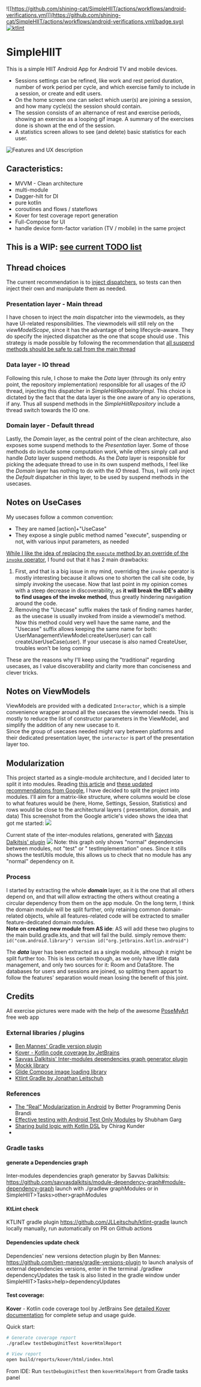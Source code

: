 ![[https://github.com/shining-cat/SimpleHIIT/actions/workflows/android-verifications.yml]](https://github.com/shining-cat/SimpleHIIT/actions/workflows/android-verifications.yml/badge.svg)
[![ktlint](https://img.shields.io/badge/ktlint%20code--style-%E2%9D%A4-FF4081)](https://pinterest.github.io/ktlint/)

# SimpleHIIT

This is a simple HIIT Android App for Android TV and mobile devices.

* Sessions settings can be refined, like work and rest period duration, number of work period per
  cycle, and which exercise family to include in a session, or create and edit users.
* On the home screen one can select which user(s) are joining a session, and how many cycle(s) the
  session should contain.
* The session consists of an alternance of rest and exercise periods, showing an exercise as a
  looping gif image. A summary of the exercises done is shown at the end of the session.
* A statistics screen allows to see (and delete) basic statistics for each user.

![Features and UX description](simpleHIIT_UX_description.png)

## Caracteristics:

* MVVM - Clean architecture
* multi-module
* Dagger-hilt for DI
* pure kotlin
* coroutines and flows / stateflows
* Kover for test coverage report generation
* Full-Compose for UI
* handle device form-factor variation (TV / mobile) in the same project

## This is a WIP: [see current TODO list](https://github.com/shining-cat/SimpleHIIT/blob/master/TODO.md)

## Thread choices

The current recommendation is
to [inject dispatchers](https://developer.android.com/kotlin/coroutines/coroutines-best-practices#inject-dispatchers),
so tests can then inject their own and manipulate them as needed.

### Presentation layer - Main thread

I have chosen to inject the _main_ dispatcher into the viewmodels, as they have UI-related
responsibilities.
The viewmodels will still rely on the _viewModelScope_, since it has the advantage of being
lifecycle-aware. They do specify the injected dispatcher as the one that scope should use .
This strategy is made possible by following the recommendation
that [all suspend methods should be safe to call from the main thread](https://developer.android.com/kotlin/coroutines/coroutines-best-practices#main-safe)

### Data layer - IO thread

Following this rule, I chose to make the _Data_ layer (through its only entry point, the repository
implementation) responsible for all usages of the _IO_ thread, injecting this dispatcher in
_SimpleHiitRepositoryImpl_. This choice is dictated by the fact that the data layer is the one aware
of any io operations, if any.
Thus all suspend methods in the _SimpleHiitRepository_ include a thread switch towards the IO one.

### Domain layer - Default thread

Lastly, the _Domain_ layer, as the central point of the clean architecture, also exposes some
suspend methods to the _Presentation_ layer. Some of those methods do include some computation work,
while others simply call and handle _Data_ layer suspend methods. As the _Data_ layer is responsible
for picking the adequate thread to use in its own suspend methods, I feel like the _Domain_ layer
has nothing to do with the _IO_ thread. Thus, I will only inject the _Default_ dispatcher in this
layer, to be used by suspend methods in the usecases.

## Notes on UseCases

My usecases follow a common convention:

* They are named [action]+"UseCase"
* They expose a single public method named "execute", suspending or not, with various input
  parameters, as needed<br/>

[While I like the idea of replacing the `execute` method by an override of the
`invoke` operator](https://chrynan.codes/invoking-usecases-the-kotlin-way/), I found out that it has
2 main drawbacks:

1. First, and that is a big issue in my mind, overriding the `invoke` operator is mostly interesting
   because it allows one to shorten the call site code, by simply _invoking_ the usecase.
   Now that last point in my opinion comes with a steep decrease in discoverability, as **it will
   break the IDE's ability to find usages of the invoke method**, thus greatly hindering navigation
   around the code.
2. Removing the "Usecase" suffix makes the task of finding names harder, as the usecase is usually
   invoked from inside a viewmodel's method. Now this method could very well have the same name, and
   the "Usecase" suffix allows keeping the same name for both:
   UserManagementViewModel:createUser(user) can call createUserUseCase(user). If your usecase is
   also named CreateUser, troubles won't be long coming

These are the reasons why I'll keep using the "traditional" regarding usecases, as I value
discoverability and clarity more than conciseness and clever tricks.

## Notes on ViewModels

ViewModels are provided with a dedicated `Interactor`, which is a simple convenience wrapper around
all the usecases the viewmodel needs.
This is mostly to reduce the list of constructor parameters in the ViewModel, and simplify the
addition of any new usecase to it.<br/>
Since the group of usecases needed might vary between platforms and their dedicated presentation
layer, the `interactor` is part of the presentation layer too.

## Modularization

This project started as a single-module architecture, and I decided later to split it into modules.
Reading [this article](https://betterprogramming.pub/the-real-clean-architecture-in-android-modularization-e26940fd0a23)
and [these updated recommendations from Google](https://developer.android.com/topic/modularization/patterns),
I have decided to split the project into modules.
I'll aim for a matrix-like structure, where columns would be close to what features would be (here,
Home, Settings, Session, Statistics) and rows would be close to the architectural layers (
presentation, domain, and data)
This screenshot from the Google article's video shows the idea that got me
started: ![](modules_matrix.png)

Current state of the inter-modules relations, generated
with [Savvas Dalkitsis' plugin](https://github.com/savvasdalkitsis/module-dependency-graph#module-dependency-graph)
![](project_dependencies_graph.png)
Note: this graph only shows "normal" dependencies between modules, not "test" or "
testImplementation" ones. Since it stills shows the testUtils module,
this allows us to check that no module has any "normal" dependency on it.

### Process

I started by extracting the whole **_domain_** layer, as it is the one that all others depend on,
and that will allow extracting the others without creating a circular dependency from them on the
app module.
On the long term, I think the domain module will be split further, only retaining common
domain-related objects, while all features-related code will be extracted to smaller
feature-dedicated domain modules.<br/>
**Note on creating new module from AS ide**: AS will add these two plugins to the main
build.gradle.kts, and that will fail the build. simply remove them: `id("com.android.library") version
id("org.jetbrains.kotlin.android")`

The _**data**_ layer has been extracted as a single module, although it might be split further too.
This is less certain though, as we only have little data management, and only two sources for it:
Room and DataStore. The databases for users and sessions are joined, so splitting them appart to
follow the features' separation would mean losing the benefit of this joint.<br/>

## Credits

All exercise pictures were made with the help of the awesome [PoseMyArt](https://app.posemy.art/)
free web app

### External libraries / plugins

* [Ben Mannes' Gradle version plugin](https://github.com/ben-manes/gradle-versions-plugin#gradle-versions-plugin)
* [Kover - Kotlin code coverage by JetBrains](https://github.com/Kotlin/kotlinx-kover)
* [Savvas Dalkitsis' Inter-modules dependencies graph generator plugin](https://github.com/savvasdalkitsis/module-dependency-graph#module-dependency-graph)
* [Mockk library](https://mockk.io/)
* [Glide Compose image loading library](https://github.com/bumptech/glide)
* [Ktlint Gradle by Jonathan Leitschuh](https://github.com/JLLeitschuh/ktlint-gradle)

### References

* [The “Real” Modularization in Android](https://betterprogramming.pub/the-real-clean-architecture-in-android-modularization-e26940fd0a23)
  by Better Programming
  Denis Brandi
* [Effective testing with Android Test Only Modules](https://proandroiddev.com/effective-testing-with-android-test-only-modules-3164ed9b20a0)
  by Shubham Garg
* [Sharing build logic with Kotlin DSL](https://proandroiddev.com/sharing-build-logic-with-kotlin-dsl-203274f73013)
  by Chirag Kunder
*

### Gradle tasks

#### generate a Dependencies graph

Inter-modules dependencies graph generator by Savvas
Dalkitsis: https://github.com/savvasdalkitsis/module-dependency-graph#module-dependency-graph
launch with ./gradlew graphModules or in SimpleHIIT>Tasks>other>graphModules

#### KtLint check

KTLINT gradle plugin https://github.com/JLLeitschuh/ktlint-gradle
launch locally manually, run automatically on PR on Github actions

#### Dependencies update check

Dependencies' new versions detection plugin by Ben
Mannes: https://github.com/ben-manes/gradle-versions-plugin
to launch analysis of external dependencies versions, enter in the terminal ./gradlew
dependencyUpdates
the task is also listed in the gradle window under SimpleHIIT>Tasks>help>dependencyUpdates

#### Test coverage:

**Kover** - Kotlin code coverage tool by JetBrains
See [detailed Kover documentation](docs/KOVER_CODE_COVERAGE.md) for complete setup and usage guide.

Quick start:
```bash
# Generate coverage report
./gradlew testDebugUnitTest koverHtmlReport

# View report
open build/reports/kover/html/index.html
```

From IDE: Run `testDebugUnitTest` then `koverHtmlReport` from Gradle tasks panel
